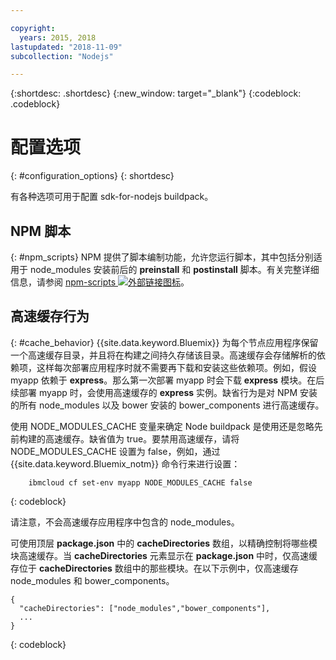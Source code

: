 ```yaml
---

copyright:
  years: 2015, 2018
lastupdated: "2018-11-09"
subcollection: "Nodejs"

---
```


{:shortdesc: .shortdesc}
{:new_window: target="_blank"}
{:codeblock: .codeblock}

# 配置选项
{: #configuration_options}
{: shortdesc}

有各种选项可用于配置 sdk-for-nodejs buildpack。

## NPM 脚本
{: #npm_scripts}
NPM 提供了脚本编制功能，允许您运行脚本，其中包括分别适用于 node_modules 安装前后的 **preinstall** 和 **postinstall** 脚本。有关完整详细信息，请参阅 [npm-scripts ![外部链接图标](../../icons/launch-glyph.svg "外部链接图标")](https://docs.npmjs.com/misc/scripts)。

## 高速缓存行为
{: #cache_behavior}
{{site.data.keyword.Bluemix}} 为每个节点应用程序保留一个高速缓存目录，并且将在构建之间持久存储该目录。高速缓存会存储解析的依赖项，这样每次部署应用程序时就不需要再下载和安装这些依赖项。例如，假设 myapp 依赖于 **express**。那么第一次部署 myapp 时会下载 **express** 模块。在后续部署 myapp 时，会使用高速缓存的 **express** 实例。缺省行为是对 NPM 安装的所有 node_modules 以及 bower 安装的 bower_components 进行高速缓存。

使用 NODE_MODULES_CACHE 变量来确定 Node buildpack 是使用还是忽略先前构建的高速缓存。缺省值为 true。要禁用高速缓存，请将 NODE_MODULES_CACHE 设置为 false，例如，通过 {{site.data.keyword.Bluemix_notm}} 命令行来进行设置：
```
    ibmcloud cf set-env myapp NODE_MODULES_CACHE false
```
{: codeblock}

请注意，不会高速缓存应用程序中包含的 node_modules。

可使用顶层 **package.json** 中的 **cacheDirectories** 数组，以精确控制将哪些模块高速缓存。当 **cacheDirectories** 元素显示在 **package.json** 中时，仅高速缓存位于 **cacheDirectories** 数组中的那些模块。在以下示例中，仅高速缓存 node_modules 和 bower_components。

```
{
  "cacheDirectories": ["node_modules","bower_components"],
  ...
}
```
{: codeblock}
